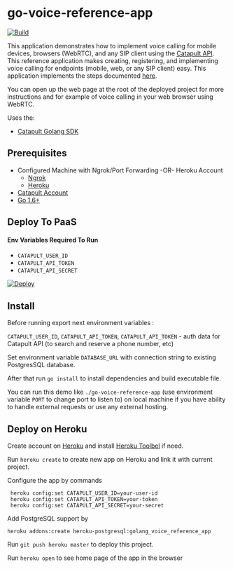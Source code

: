 # go-voice-reference-app

[![Build](https://travis-ci.org/BandwidthExamples/go-voice-reference-app.png)](https://travis-ci.org/BandwidthExamples/go-voice-reference-app)

 This application demonstrates how to implement voice calling for mobile devices, browsers (WebRTC), and any SIP client using the [Catapult API](http://ap.bandwidth.com/?utm_medium=social&utm_source=github&utm_campaign=dtolb&utm_content=_).
    This reference application makes creating, registering, and implementing voice calling for endpoints (mobile, web, or any SIP client) easy.
    This application implements the steps documented [here](http://ap.bandwidth.com/docs/how-to-guides/use-endpoints-make-receive-calls-sip-clients/).

You can open up the web page at the root of the deployed project for more instructions and for example of voice calling in your web browser using WebRTC.

Uses the:
* [Catapult Golang SDK](https://github.com/bandwidthcom/go-bandwidth)

## Prerequisites
- Configured Machine with Ngrok/Port Forwarding -OR- Heroku Account
  - [Ngrok](https://ngrok.com/)
  - [Heroku](https://www.heroku.com/)
- [Catapult Account](http://ap.bandwidth.com/?utm_medium=social&utm_source=github&utm_campaign=dtolb&utm_content=_)
- [Go 1.6+](https://golang.org/dl/)

## Deploy To PaaS

#### Env Variables Required To Run
* ```CATAPULT_USER_ID```
* ```CATAPULT_API_TOKEN```
* ```CATAPULT_API_SECRET```

[![Deploy](https://www.herokucdn.com/deploy/button.svg)](https://heroku.com/deploy)

## Install
Before running export next environment variables :

```CATAPULT_USER_ID```, ```CATAPULT_API_TOKEN```, ```CATAPULT_API_TOKEN``` - auth data for Catapult API (to search and reserve a phone number, etc)

Set environment variable `DATABASE_URL` with connection string to existing PostgresSQL database.

After that run `go install`  to install dependencies and build executable file.


You can run this demo  like `./go-voice-reference-app` (use environment variable `PORT` to change port to listen to) on local machine if you have ability to handle external requests or use any external hosting.

## Deploy on Heroku

Create account on [Heroku](https://www.heroku.com/) and install [Heroku Toolbel](https://devcenter.heroku.com/articles/getting-started-with-go#set-up) if need.


Run `heroku create` to create new app on Heroku and link it with current project.

Configure the app by commands

```
 heroku config:set CATAPULT_USER_ID=your-user-id
 heroku config:set CATAPULT_API_TOKEN=your-token
 heroku config:set CATAPULT_API_SECRET=your-secret
```

Add PostgreSQL support by

```
heroku addons:create heroku-postgresql:golang_voice_reference_app
```

Run `git push heroku master` to deploy this project.

Run `heroku open` to see home page of the app in the browser

